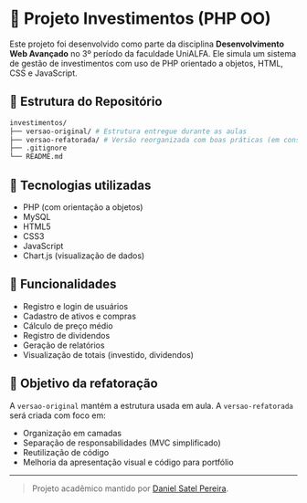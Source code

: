 # 💼 Projeto Investimentos (PHP OO)

Este projeto foi desenvolvido como parte da disciplina **Desenvolvimento Web Avançado** no 3º período da faculdade UniALFA. Ele simula um sistema de gestão de investimentos com uso de PHP orientado a objetos, HTML, CSS e JavaScript.

## 📁 Estrutura do Repositório

```bash
investimentos/
├── versao-original/ # Estrutura entregue durante as aulas
├── versao-refatorada/ # Versão reorganizada com boas práticas (em construção)
├── .gitignore
└── README.md

```

## 🧪 Tecnologias utilizadas

- PHP (com orientação a objetos)
- MySQL
- HTML5
- CSS3
- JavaScript
- Chart.js (visualização de dados)

## 🎯 Funcionalidades

- Registro e login de usuários
- Cadastro de ativos e compras
- Cálculo de preço médio
- Registro de dividendos
- Geração de relatórios
- Visualização de totais (investido, dividendos)

## 📌 Objetivo da refatoração

A `versao-original` mantém a estrutura usada em aula. A `versao-refatorada` será criada com foco em:

- Organização em camadas
- Separação de responsabilidades (MVC simplificado)
- Reutilização de código
- Melhoria da apresentação visual e código para portfólio

---

> Projeto acadêmico mantido por [Daniel Satel Pereira](https://github.com/DanielSatelPereira).
